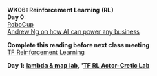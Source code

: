 **WK06: Reinforcement Learning (RL)**  
**Day 0:**  
[RoboCup](https://www.robocup.org/a_brief_history_of_robocup)  
[Andrew Ng on how AI can power any business](https://www.ted.com/talks/andrew_ng_how_ai_could_empower_any_business?language=en)  

**Complete this reading before next class meeting**  
[TF Reinforcement Learning](https://www.tensorflow.org/agents/tutorials/0_intro_rl)  

**Day 1: [lambda & map lab](https://colab.research.google.com/drive/18hEb8oVn7bghj5HkCg6HziRxVH8s78vT?usp=sharing), '[TF RL Actor-Cretic Lab](https://colab.research.google.com/drive/15V79kVzErQA9pVt2a47Ezvt2QVDKc2oV?usp=sharing)**  

